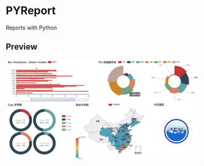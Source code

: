 # PYReport
 Reports with Python

## Preview

![](https://github.com/songlin81/PYReport/blob/main/output/screen.png)
